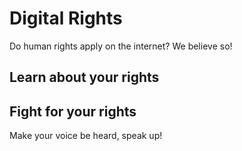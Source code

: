 # Digital Rights

Do human rights apply on the internet? We believe so! 

## Learn about your rights



## Fight for your rights

Make your voice be heard, speak up!
